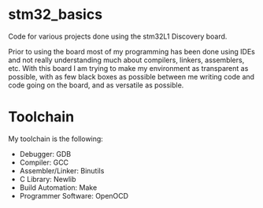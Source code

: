 # stm32_basics
Code for various projects done using the stm32L1 Discovery board. 

Prior to using the board most of my programming has been done using IDEs and not really understanding much about compilers, linkers, assemblers, etc. With this board I am trying to make my environment as transparent as possible, with as few black boxes as possible between me writing code and code going on the board, and as versatile as possible.

# Toolchain
My toolchain is the following:
* Debugger: GDB
* Compiler: GCC
* Assembler/Linker: Binutils
* C Library: Newlib
* Build Automation: Make
* Programmer Software: OpenOCD
